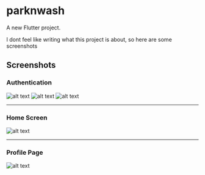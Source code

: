 # parknwash

A new Flutter project.

I dont feel like writing what this project is about, so here are some screenshots  

## Screenshots 
### Authentication

![alt text](images/login.png) 
![alt text](images/register.png)
![alt text](images/forgot_password.png)

---

### Home Screen
![alt text](images/home.png) 

---
### Profile Page
![alt text](images/profile.png)
